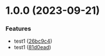 # 1.0.0 (2023-09-21)


### Features

* test1 ([26bc9c4](https://github.com/Rezansrv/Foodi/commit/26bc9c4c46a12aa53d91b19f3054501920e85a7a))
* test1 ([81d0ead](https://github.com/Rezansrv/Foodi/commit/81d0eadb0213f6d3d17258b17e6439c99a049e3d))
